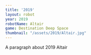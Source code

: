 ```yaml
---
title: '2019'
layout: robot
year: 2019
robotName: Altair
game: Destination Deep Space
thumbnail: "/assets/2019/Altair.jpg"
---
```


A paragraph about 2019 Altair